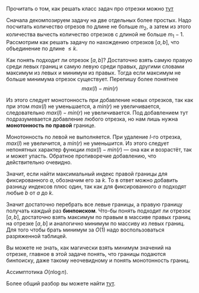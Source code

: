 Прочитать о том, как решать класс задач про отрезки можно [тут](../tasks/task-about-segments.html)

Сначала декомпозируем задачу на две отдельных более простых. Надо посчитать количество отрезов по длине не больше $m_2$, а затем из этого количества вычесть количество отрезков с длиной не больше $m_1 - 1$. Рассмотрим как решать задачу по нахождению отрезков $[a, b]$, что объединение по длине $\le k$.

Как понять подходит ли отрезок $[a, b]$? Достаточно взять самую правую среди левых границ и самую левую среди правых, другими словами максимум из левых и минимум из правых. Тогда если максимум не больше минимума отрезок существует. Перепишу более понятнее $$max(l) - min(r)$$

Из этого следует монотонность при добавление новых отрезков, так как при этом $max(l)$ не уменьшается, а $min(r)$ не увеличивается, следовательно $max(l) - min(r)$ не увеличивается. Под добавлением тут подразумевается добавление любого отрезка, но нам лишь нужна **монотонность по правой** границе.

Монотонность по левой не выполняется. При удаление $l$-го отрезка, $max(l)$ не увеличится, а $min(r)$ не уменьшится. Из этого следует непонятных характер функции $max(l) - min(r)$ &mdash; она как и возрастёт, так и может упасть. Обратное противоречие добавлению, что действительно очевидно.

Значит, если найти максимальный индекс правой границы для фиксированного $a$, обозначим его за $k$. То в ответ можно добавить разницу индексов плюс один, так как для фиксированного $a$ подходят любые $b$ от $a$ до $k$.

Значит достаточно перебрать все левые границы, а правую границу получать каждый раз **бинпоиском**. Что-бы понять подходит ли отрезок $[a, b]$, достаточно взять максимум по правым в массиве правых границ на отрезке $[a, b]$ и аналогично минимум по массиву из левых границ. Для того чтобы брать минимум за $O(1)$ надо воспользоваться разряженной таблицей.

Вы можете не знать, как магически взять минимум значений на отрезке, главное в этой задаче понять, что границы подаются бинпоиску,  даже такому неочевидному и понять монотонность границ.

Ассимптотика $O(n \log n)$.

Более общий разбор вы можете найти [тут](https://neerc.ifmo.ru/school/io/archive/20220129/tutorial-20220129-individual.pdf).
